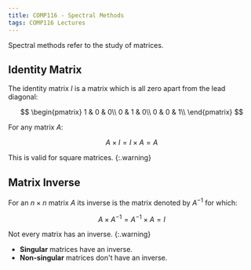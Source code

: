 ```yaml
---
title: COMP116 - Spectral Methods
tags: COMP116 Lectures
---
```

Spectral methods refer to the study of matrices.

## Identity Matrix
The identity matrix $I$ is a matrix which is all zero apart from the lead diagonal:

$$
\begin{pmatrix}
1 & 0 & 0\\
0 & 1 & 0\\
0 & 0 & 1\\
\end{pmatrix}
$$

For any matrix $A$:

$$A\times I = I \times A = A$$

This is valid for square matrices.
{:.warning}

## Matrix Inverse
For an $n\times n$ matrix $A$ its inverse is the matrix denoted by $A^{-1}$ for which:

$$A\times A^{-1}=A^{-1}\times A=I$$

Not every matrix has an inverse.
{:.warning}

* **Singular** matrices have an inverse. 
* **Non-singular** matrices don't have an inverse. 
